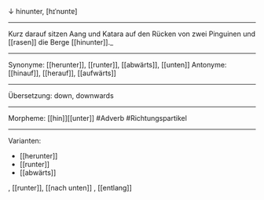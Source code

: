 ↓ hinunter, [hɪˈnʊntɐ]

---
Kurz darauf sitzen Aang und Katara auf den Rücken von zwei Pinguinen und [[rasen]] die Berge [[hinunter]]._

---
Synonyme: [[herunter]], [[runter]], [[abwärts]], [[unten]]
Antonyme: [[hinauf]], [[herauf]], [[aufwärts]]

---
Übersetzung: down, downwards

---
Morpheme: [[hin]][[unter]]
 #Adverb #Richtungspartikel


---
Varianten:
- [[herunter]]
- [[runter]]
- [[abwärts]]

, [[runter]], [[nach unten]]
, [[entlang]]